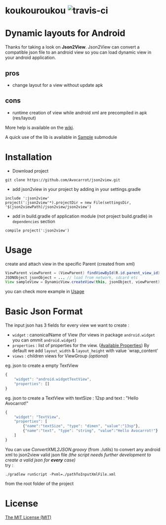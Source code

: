 koukouroukou  ![travis-ci](https://magnum.travis-ci.com/Avocarrot/json2view.svg?token=JZNsn6pty78ndT1Z2naj&branch=master)
============

# Dynamic layouts for Android

Thanks for taking a look on **Json2View**.
Json2View can convert a compatible json file to an android view so you can load dynamic view in your android application.


## pros
* change layout for a view without update apk

## cons
* runtime creation of view while android xml are precompiled in apk (res/layout)

More help is available on the [wiki](https://github.com/Avocarrot/json2view/wiki).

A quick use of the lib is available in [Sample](https://github.com/Avocarrot/json2view/tree/master/sample) submodule



# Installation
- Download project
```
git clone https://github.com/Avocarrot/json2view.git
```


- add json2view in your project by adding in your settings.gradle
```
include ':json2view'
project(':json2view'*).projectDir = new File(settingsDir, '$(json2viewPath)/json2view/json2view')
```


- add in build.gradle of application module (not project build.gradle) in `dependencies` section

```
compile project(':json2view')
```


# Usage
create and attach view in the specific Parent (created from xml) <br/>
```java
ViewParent viewParent = (ViewParent) findViewById(R.id.parent_view_id)
JSONObject jsonObject = ... // load from network, sdcard etc
View sampleView = DynamicView.createView(this, jsonObject, viewParent);
```

you can check more example in [Usage](https://github.com/Avocarrot/json2view/wiki/Usage)

# Basic Json Format
The input json has 3 fields for every view we want to create :

* `widget` : canonicalName of View (for views in package `android.widget` you can ommit `android.widget`)
* `properties` : list of properties for the view. ([Available Properties](https://github.com/Avocarrot/json2view/wiki/Available-Properties)) By default we add `layout_width` & `layout_height` with value `wrap_content'
* `views` : children views for ViewGroup _(optional)_

eg. json to create a empty TextView
```javascript
{
    "widget": "android.widgetTextView",
	"properties": []
}
```

eg. json to create a TextView with textSize : 12sp and text : "Hello Avocarrot!"
```javascript
{
    "widget": "TextView",
	"properties": [
	    {"name":"textSize", "type": "dimen", "value":"13sp"},
	    {"name":"text", "type": "string", "value":"Hello Avocarrot!"}
	]
}
```

You can use *ConvertXML2JSON.groovy* (from ./utils) to convert any android xml to json2view valid json file
_(the script needs further development to create a valid json for <b>every</b> case)_ <br/>
try : <br/>

```
./gradlew runScript -Pxml=./pathToInputXmlFile.xml
```
from the root folder of the project


# License
[The MIT License (MIT)](https://github.com/Avocarrot/json2view/blob/master/LICENSE)